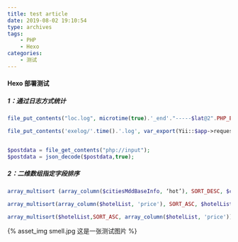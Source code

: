 ```yaml
---
title: test article
date: 2019-08-02 19:10:54
type: archives
tags:
    - PHP
    - Hexo
categories:
    - 测试
---
```

#### Hexo 部署测试

##### 1：通过日志方式统计

<!--more-->

```php
file_put_contents("loc.log", microtime(true).'_end'."-----$lat@2".PHP_EOL, FILE_APPEND);

file_put_contents('exelog/'.time().'.log', var_export(Yii::$app->request->post(), true));


$postdata = file_get_contents("php://input");
$postdata = json_decode($postdata,true);


```

##### 2：二维数组指定字段排序

```php
array_multisort (array_column($citiesMddBaseInfo, ‘hot’), SORT_DESC, $citiesMddBaseInfo);

array_multisort(array_column($hotelList, 'price'), SORT_ASC, $hotelList);

array_multisort($hotelList,SORT_ASC, array_column($hotelList, 'price'));
```


<!--![](./post-test-deploy-hexo/smell.jpg)-->

{% asset_img smell.jpg 这是一张测试图片 %}

